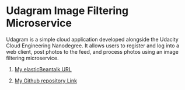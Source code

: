# Udagram Image Filtering Microservice

Udagram is a simple cloud application developed alongside the Udacity Cloud Engineering Nanodegree. It allows users to register and log into a web client, post photos to the feed, and process photos using an image filtering microservice.

1. [My elasticBeantalk URL ](http://udagram-kone-dev-dev.us-east-1.elasticbeanstalk.com/)


2. [My Github repository Link ](https://github.com/VickythoEros/cloud-developer-resapi)

